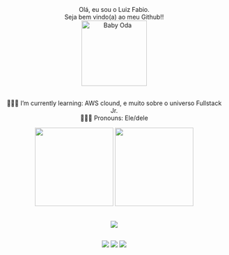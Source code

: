 <div align="center">Olá, eu sou o Luiz Fabio.<br>Seja bem vindo(a) ao meu Github!!
</div>




<div align="center" border_color="#53A041"><img align="center" alt="Baby Oda" height="150" style="border-radius:50 boder="#53A041"; src="https://tenor.com/pt/view/maleficent-smile-its-friday-the13th-let-the-craziness-begin-gif-16572575">
  
</div> 

<br>

<p align="center">👨🏽‍💻 I’m currently learning: AWS clound, e muito sobre o universo Fullstack Jr.
<br> 🧔🏽‍♂️ Pronouns: Ele/dele</p>

<div align="center">
  <img height="180" src="https://github-readme-stats.vercel.app/api?username=luizfabiodocarmo&show_icons=true&theme=merko">
  <img height="180" src="https://github-readme-stats.vercel.app/api/top-langs/?username=luizfabiodocarmo&theme=merko">
</div>

<!--<br>
<div>![Top Langs](https://github-readme-stats.vercel.app/api/top-langs/?username=myusername&theme=tokyonight)
 </div> -->

<br>

<p align="center">
  <a href="https://skillicons.dev">
    <img src="https://skillicons.dev/icons?i=javascript,css,html,bootstrap,figma,mysql,typescript,java,python,angular,aws" />
  </a>
</p>



 ##
<div  align="center"> 
 <a href="https://discord.com/channels/@me"><img src="https://img.shields.io/badge/Discord-7289DA?style=for-the-badge&logo=discord&logoColor=white" target="_blank"></a> 
  <a href = "mailto:luizbinho26@gmail.com"><img src="https://img.shields.io/badge/-Gmail-%23333?style=for-the-badge&logo=gmail&logoColor=white" target="_blank"></a>
  <a href="https://www.linkedin.com/in/luiz-fabio-c-a-carvalho/"_blank"><img src="https://img.shields.io/badge/-LinkedIn-%230077B5?style=for-the-badge&logo=linkedin&logoColor=white" target="_blank"></a> 
</div>

